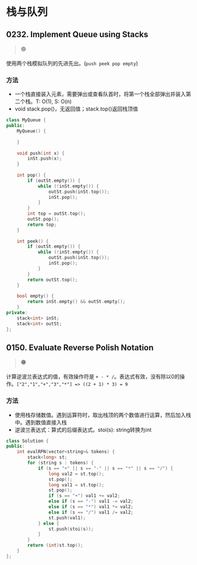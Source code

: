# 栈与队列

## 0232. Implement Queue using Stacks

> :green_circle:

使用两个栈模拟队列的先进先出。(`push peek pop empty`)

### 方法

- 一个栈直接装入元素，需要弹出或查看队首时，将第一个栈全部弹出并装入第二个栈。T: O(1), S: O(n)
- void stack.pop()，无返回值；stack.top()返回栈顶值

```cpp
class MyQueue {
public:
    MyQueue() {
        
    }
    
    void push(int x) {
        inSt.push(x);
    }
    
    int pop() {
        if (outSt.empty()) {
            while (!inSt.empty()) {
                outSt.push(inSt.top());
                inSt.pop();
            }
        }
        int top = outSt.top();
        outSt.pop();
        return top;
    }
    
    int peek() {
        if (outSt.empty()) {
            while (!inSt.empty()) {
                outSt.push(inSt.top());
                inSt.pop();
            }
        }
        return outSt.top();
    }
    
    bool empty() {
        return inSt.empty() && outSt.empty();
    }
private:
    stack<int> inSt;
    stack<int> outSt;
};
```

## 0150. Evaluate Reverse Polish Notation

> :orange_circle:

计算逆波兰表达式的值，有效操作符是 `+ - * /`。表达式有效，没有除以0的操作。`["2","1","+","3","*"] => ((2 + 1) * 3) = 9`

### 方法

- 使用栈存储数值。遇到运算符时，取出栈顶的两个数值进行运算，然后加入栈中。遇到数值直接入栈
- 逆波兰表达式：算式的后缀表达式。stoi(s): string转换为int

```cpp
class Solution {
public:
    int evalRPN(vector<string>& tokens) {
        stack<long> st;
        for (string s : tokens) {
            if (s == "+" || s == "-" || s == "*" || s == "/") {
                long val2 = st.top();
                st.pop();
                long val1 = st.top();
                st.pop();
                if (s == "+") val1 += val2;
                else if (s == "-") val1 -= val2;
                else if (s == "*") val1 *= val2;
                else if (s == "/") val1 /= val2;
                st.push(val1);
            } else {
                st.push(stoi(s));
            }
        }
        return (int)st.top();
    }
};
```

